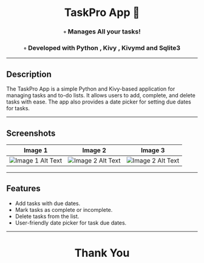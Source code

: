 <div align="center">
<h1 align="center">

<br>  
TaskPro App 🎯    
</h1>
<h3>◦ Manages All your tasks!</h3>
<h3>◦ Developed with Python , Kivy , Kivymd and Sqlite3</h3> 



</div>

---

## Description

The TaskPro App is a simple Python and Kivy-based application for managing tasks and to-do lists. 
It allows users to add, complete, and delete tasks with ease. The app also provides a date picker for setting due dates for tasks.

---
## Screenshots 


| Image 1 | Image 2 | Image 3| 
| ------- | ------- |------- |
| ![Image 1 Alt Text](https://github.com/chinmaywali/TaskPro-App/assets/123446377/f935965f-6a31-479d-8f52-17a2481e9dd7) | ![Image 2 Alt Text](https://github.com/chinmaywali/TaskPro-App/assets/123446377/7a53b1f1-40f2-4b33-af09-99ef93567d7f) | ![Image 2 Alt Text](https://github.com/chinmaywali/TaskPro-App/assets/123446377/4ad280c1-3c53-4a45-bd7e-bff589285043) |

----

## Features

- Add tasks with due dates.
- Mark tasks as complete or incomplete.
- Delete tasks from the list.
- User-friendly date picker for task due dates.

---
 
<div align="center">
<h1>Thank You</h1>
</div>

  


  
